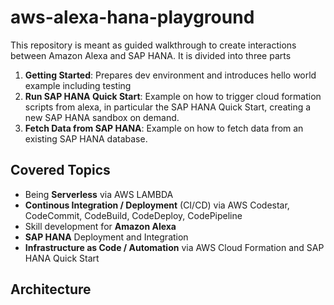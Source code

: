 # aws-alexa-hana-playground

This repository is meant as guided walkthrough to create interactions between Amazon Alexa and SAP HANA.
It is divided into three parts
1. **Getting Started**: Prepares dev environment and introduces hello world example including testing
2. **Run SAP HANA Quick Start**: Example on how to trigger cloud formation scripts from alexa, in particular the SAP HANA Quick Start, creating a new SAP HANA sandbox on demand.
3. **Fetch Data from SAP HANA**: Example on how to fetch data from an existing SAP HANA database.

## Covered Topics

- Being **Serverless** via AWS LAMBDA 
- **Continous Integration / Deployment** (CI/CD) via AWS Codestar, CodeCommit, CodeBuild, CodeDeploy, CodePipeline
- Skill development for **Amazon Alexa**
- **SAP HANA** Deployment and Integration
- **Infrastructure as Code / Automation** via AWS Cloud Formation and SAP HANA Quick Start

## Architecture